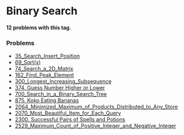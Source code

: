 # Binary Search

**12 problems with this tag.**

### Problems

- [35_Search_Insert_Position](..\..\Problems\35_Search_Insert_Position.py)
- [69_Sqrt(x)](..\..\Problems\69_Sqrt(x).py)
- [74_Search_a_2D_Matrix](..\..\Problems\74_Search_a_2D_Matrix.py)
- [162_Find_Peak_Element](..\..\Problems\162_Find_Peak_Element.py)
- [300_Longest_Increasing_Subsequence](..\..\Problems\300_Longest_Increasing_Subsequence.py)
- [374. Guess Number Higher or Lower](..\..\Problems\374_Guess_Number_Higher_or_Lower.py)
- [700_Search_in_a_Binary_Search_Tree](..\..\Problems\700_Search_in_a_Binary_Search_Tree.py)
- [875. Koko Eating Bananas](..\..\Problems\875_Koko_Eating_Bananas.py)
- [2064_Minimized_Maximum_of_Products_Distributed_to_Any_Store](..\..\Problems\2064_Minimized_Maximum_of_Products_Distributed_to_Any_Store.py)
- [2070_Most_Beautiful_Item_for_Each_Query](..\..\Problems\2070_Most_Beautiful_Item_for_Each_Query.py)
- [2300. Successful Pairs of Spells and Potions](..\..\Problems\2300_Successful_Pairs_of_Spells_and_Potions.py)
- [2529_Maximum_Count_of_Positive_Integer_and_Negative_Integer](..\..\Problems\2529_Maximum_Count_of_Positive_Integer_and_Negative_Integer.py)
